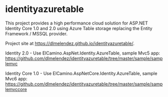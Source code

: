 identityazuretable
==================

This project provides a high performance cloud solution for ASP.NET Identity Core 1.0 and 2.0 using Azure Table storage replacing the Entity Framework / MSSQL provider.

Project site at https://dlmelendez.github.io/identityazuretable/.

Identity 2.0 - Use ElCamino.AspNet.Identity.AzureTable, sample Mvc5 app: https://github.com/dlmelendez/identityazuretable/tree/master/sample/samplemvc

Identity Core 1.0 - Use ElCamino.AspNetCore.Identity.AzureTable, sample Mvc6 app: https://github.com/dlmelendez/identityazuretable/tree/master/sample/samplemvccore
